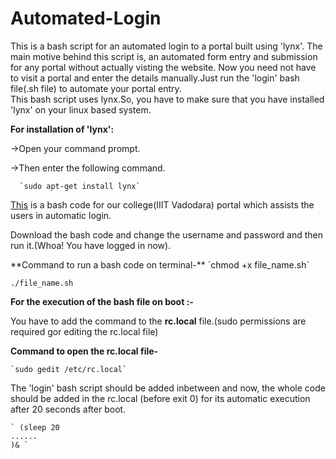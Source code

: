 # Automated-Login
This is a bash script for an automated login to a portal built using 'lynx'. The main motive behind this script is, an automated form entry and submission for any portal without actually visting the website.
<enter>  Now you need not have to visit a portal and enter the details manually.Just run the 'login' bash file(.sh file) to automate your portal entry.
<enter>  
<enter>  This bash script uses lynx.So, you have to make sure that you have installed 'lynx' on your linux based system.
<enter>  

<enter>**For installation of 'lynx':**


<enter>->Open your command prompt.


<enter>->Then enter the following command.


      `sudo apt-get install lynx`
<enter>


<enter>[This](https://github.com/RajuKoushik/Automated-Login/blob/master/iiitv_login.sh) is a bash code for our college(IIIT Vadodara) portal which assists the users in automatic login.
<enter>


<enter>Download the bash code and change the username and password and then run it.(Whoa! You have logged in now).


<enter>
**Command to run a bash code on terminal-**


<enter>
  `chmod +x file_name.sh`
  
  
<enter>  `./file_name.sh`


**For the execution of the bash file on boot :-**

  You have to add the command to the **rc.local** file.(sudo permissions are required gor editing the rc.local file)
    
    
  **Command to open the rc.local file-**
    
    
    `sudo gedit /etc/rc.local`
    
    
The 'login' bash script should be added inbetween and now, the whole code should be added in the rc.local (before exit 0) for its automatic execution after 20 seconds after boot.


    ` (sleep 20
    ......
    )& `
  


    
    
    
